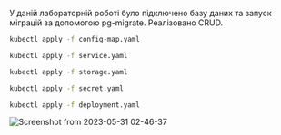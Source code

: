 У даній лабораторній роботі було підключено базу даних та запуск міграцій за допомогою pg-migrate. Реалізовано CRUD.
```bash
kubectl apply -f config-map.yaml

kubectl apply -f service.yaml

kubectl apply -f storage.yaml

kubectl apply -f secret.yaml

kubectl apply -f deployment.yaml
```

![Screenshot from 2023-05-31 02-46-37](https://github.com/darynaovcharenko/labsmicroservices/assets/87266279/ecf52852-cf77-4f42-bf59-1435f488ca9e)



